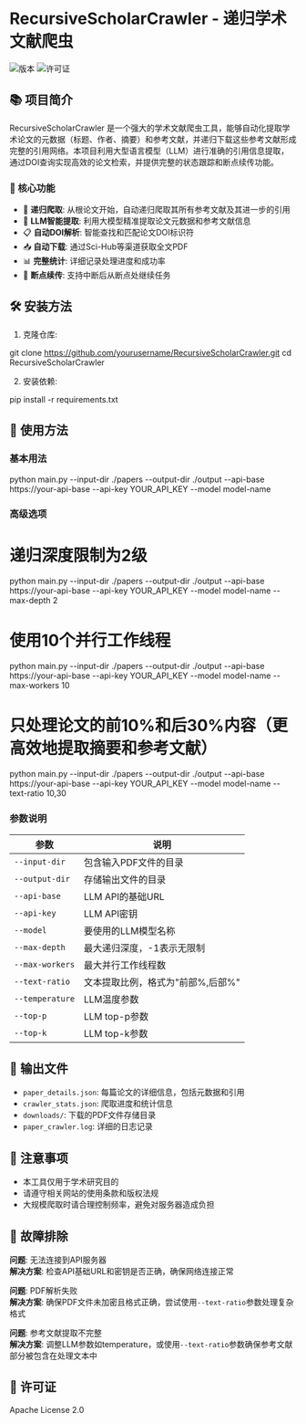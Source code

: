 # RecursiveScholarCrawler - 递归学术文献爬虫

![版本](https://img.shields.io/badge/版本-1.0.0-blue)
![许可证](https://img.shields.io/badge/许可证-Apache--2.0-green)

## 📚 项目简介

RecursiveScholarCrawler 是一个强大的学术文献爬虫工具，能够自动化提取学术论文的元数据（标题、作者、摘要）和参考文献，并递归下载这些参考文献形成完整的引用网络。本项目利用大型语言模型（LLM）进行准确的引用信息提取，通过DOI查询实现高效的论文检索，并提供完整的状态跟踪和断点续传功能。

### 🌟 核心功能

- 🔄 **递归爬取**: 从根论文开始，自动递归爬取其所有参考文献及其进一步的引用
- 🤖 **LLM智能提取**: 利用大模型精准提取论文元数据和参考文献信息
- 📋 **自动DOI解析**: 智能查找和匹配论文DOI标识符
- 📥 **自动下载**: 通过Sci-Hub等渠道获取全文PDF
- 📊 **完整统计**: 详细记录处理进度和成功率
- 🔁 **断点续传**: 支持中断后从断点处继续任务

## 🛠️ 安装方法

1. 克隆仓库:

git clone https://github.com/yourusername/RecursiveScholarCrawler.git
cd RecursiveScholarCrawler

2. 安装依赖:

pip install -r requirements.txt

## 🚀 使用方法

### 基本用法

python main.py --input-dir ./papers --output-dir ./output --api-base https://your-api-base --api-key YOUR_API_KEY --model model-name

### 高级选项

# 递归深度限制为2级
python main.py --input-dir ./papers --output-dir ./output --api-base https://your-api-base --api-key YOUR_API_KEY --model model-name --max-depth 2

# 使用10个并行工作线程
python main.py --input-dir ./papers --output-dir ./output --api-base https://your-api-base --api-key YOUR_API_KEY --model model-name --max-workers 10

# 只处理论文的前10%和后30%内容（更高效地提取摘要和参考文献）
python main.py --input-dir ./papers --output-dir ./output --api-base https://your-api-base --api-key YOUR_API_KEY --model model-name --text-ratio 10,30

### 参数说明

| 参数 | 说明 |
|------|------|
| `--input-dir` | 包含输入PDF文件的目录 |
| `--output-dir` | 存储输出文件的目录 |
| `--api-base` | LLM API的基础URL |
| `--api-key` | LLM API密钥 |
| `--model` | 要使用的LLM模型名称 |
| `--max-depth` | 最大递归深度，-1表示无限制 |
| `--max-workers` | 最大并行工作线程数 |
| `--text-ratio` | 文本提取比例，格式为"前部%,后部%" |
| `--temperature` | LLM温度参数 |
| `--top-p` | LLM top-p参数 |
| `--top-k` | LLM top-k参数 |

## 📂 输出文件

- `paper_details.json`: 每篇论文的详细信息，包括元数据和引用
- `crawler_stats.json`: 爬取进度和统计信息
- `downloads/`: 下载的PDF文件存储目录
- `paper_crawler.log`: 详细的日志记录

## 📝 注意事项

- 本工具仅用于学术研究目的
- 请遵守相关网站的使用条款和版权法规
- 大规模爬取时请合理控制频率，避免对服务器造成负担

## 🔧 故障排除

**问题**: 无法连接到API服务器  
**解决方案**: 检查API基础URL和密钥是否正确，确保网络连接正常

**问题**: PDF解析失败  
**解决方案**: 确保PDF文件未加密且格式正确，尝试使用`--text-ratio`参数处理复杂格式

**问题**: 参考文献提取不完整  
**解决方案**: 调整LLM参数如temperature，或使用`--text-ratio`参数确保参考文献部分被包含在处理文本中

## 📄 许可证

Apache License 2.0
